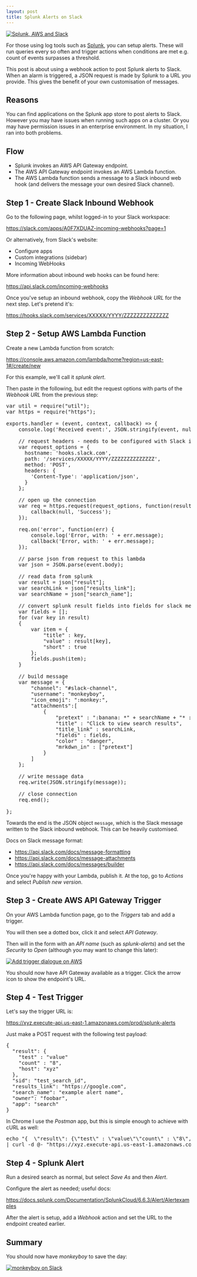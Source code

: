 ```yaml
---
layout: post
title: Splunk Alerts on Slack
---
```


<a href="/assets/posts/2017-11-06-splunk-alerts-on-slack/aws-splunk-slack.png">
    <img src="/assets/posts/2017-11-06-splunk-alerts-on-slack/aws-splunk-slack.png" alt="Splunk, AWS and Slack" class="left" />
</a>

For those using log tools such as [Splunk](https://splunk.com), you can setup alerts. These will run queries every so
often and trigger actions when conditions are met e.g. count of events surpasses a threshold.

This post is about using a webhook action to post Splunk alerts to Slack. When an alarm is triggered,
a JSON request is made by Splunk to a URL you provide. This gives the benefit of your own customisation of
messages.


## Reasons
You can find applications on the Splunk app store to post alerts to Slack. However you may have issues when running
such apps on a cluster. Or you may have permission issues in an enterprise environment. In my situation, I ran into both
problems.

## Flow
- Splunk invokes an AWS API Gateway endpoint.
- The AWS API Gateway endpoint invokes an AWS Lambda function.
- The AWS Lambda function sends a message to a Slack inbound web hook (and delivers the message your own desired Slack channel).


## Step 1 - Create Slack Inbound Webhook
Go to the following page, whilst logged-in to your Slack workspace:

<https://slack.com/apps/A0F7XDUAZ-incoming-webhooks?page=1>

Or alternatively, from Slack's website:
- Configure apps
- Custom integrations (sidebar)
- Incoming WebHooks

More information about inbound web hooks can be found here:

<https://api.slack.com/incoming-webhooks>

Once you've setup an inbound webhook, copy the <i>Webhook URL</i> for the next step. Let's pretend it's:

<https://hooks.slack.com/services/XXXXX/YYYY/ZZZZZZZZZZZZZZ>


## Step 2 - Setup AWS Lambda Function
Create a new Lambda function from scratch:

<https://console.aws.amazon.com/lambda/home?region=us-east-1#/create/new>

For this example, we'll call it <i>splunk alert</i>.

Then paste in the following, but edit the request options with parts of the <i>Webhook URL</i> from the
previous step:

<pre class="brush: javascript">
var util = require("util");
var https = require("https");

exports.handler = (event, context, callback) => {
    console.log('Received event:', JSON.stringify(event, null, 2));

    // request headers - needs to be configured with Slack inbound hook
    var request_options = {
      hostname: 'hooks.slack.com',
      path: '/services/XXXXX/YYYY/ZZZZZZZZZZZZZZ',
      method: 'POST',
      headers: {
        'Content-Type': 'application/json',
      }
    };

    // open up the connection
    var req = https.request(request_options, function(result) {
        callback(null, 'Success');
    });

    req.on('error', function(err) {
        console.log('Error, with: ' + err.message);
        callback('Error, with: ' + err.message);
    });

    // parse json from request to this lambda
    var json = JSON.parse(event.body);

    // read data from splunk
    var result = json["result"];
    var searchLink = json["results_link"];
    var searchName = json["search_name"];

    // convert splunk result fields into fields for slack message
    var fields = [];
    for (var key in result)
    {
        var item = {
            "title" : key,
            "value" : result[key],
            "short" : true
        };
        fields.push(item);
    }

    // build message
    var message = {
    	"channel": "#slack-channel",
    	"username": "monkeyboy",
    	"icon_emoji": ":monkey:",
        "attachments":[
            {
                "pretext" : ":banana: *" + searchName + "* :banana:",
                "title" : "Click to view search results",
                "title_link" : searchLink,
                "fields" : fields,
                "color" : "danger",
                "mrkdwn_in" : ["pretext"]
            }
        ]
    };

    // write message data
    req.write(JSON.stringify(message));

    // close connection
    req.end();

};
</pre>

Towards the end is the JSON object `message`, which is the Slack message written to the Slack inbound webhook. This can
be heavily customised.

Docs on Slack message format:
- <https://api.slack.com/docs/message-formatting>
- <https://api.slack.com/docs/message-attachments>
- <https://api.slack.com/docs/messages/builder>

Once you're happy with your Lambda, publish it. At the top, go to <i>Actions</i> and select <i>Publish new version</i>.

## Step 3 - Create AWS API Gateway Trigger
On your AWS Lambda function page, go to the <i>Triggers</i> tab and add a trigger.

You will then see a dotted box, click it and select <i>API Gateway</i>.

Then will in the form with an <i>API name</i> (such as <i>splunk-alerts</i>) and set the <i>Security</i> to
<i>Open</i> (although you may want to change this later):

<a href="/assets/posts/2017-11-06-splunk-alerts-on-slack/add-trigger-aws.png">
    <img src="/assets/posts/2017-11-06-splunk-alerts-on-slack/add-trigger-aws.png" alt="Add trigger dialogue on AWS" />
</a>

You should now have API Gateway available as a trigger. Click the arrow icon to show the endpoint's URL.


## Step 4 - Test Trigger
Let's say the trigger URL is:

<https://xyz.execute-api.us-east-1.amazonaws.com/prod/splunk-alerts>

Just make a POST request with the following test payload:

<pre class="brush: javascript">
{
  "result": {
    "test" : "value"
    "count" : "8",
    "host": "xyz"
  },
  "sid": "test_search_id",
  "results_link": "https://google.com",
  "search_name": "example alert name",
  "owner": "foobar",
  "app": "search"
}
</pre>

In Chrome I use the <i>Postman</i> app, but this is simple enough to achieve with cURL as well:

<pre class="brush: bash">
echo "{  \"result\": {\"test\" : \"value\"\"count\" : \"8\",\"host\": \"xyz\"  },  \"sid\": \"test_search_id\",  \"results_link\": \"https://google.com\",  \"search_name\": \"example alert name\",  \"owner\": \"foobar\",  \"app\": \"search\"}"
| curl -d @- "https://xyz.execute-api.us-east-1.amazonaws.com/prod/splunk-alerts"
</pre>

## Step 4 - Splunk Alert
Run a desired search as normal, but select <i>Save As</i> and then <i>Alert</i>.

Configure the alert as needed; useful docs:

<https://docs.splunk.com/Documentation/SplunkCloud/6.6.3/Alert/Alertexamples>

After the alert is setup, add a <i>Webhook</i> action and set the URL to the endpoint created earlier.


## Summary
You should now have <i>monkeyboy</i> to save the day:

<a href="/assets/posts/2017-11-06-splunk-alerts-on-slack2.png">
    <img src="/assets/posts/2017-11-06-splunk-alerts-on-slack/monkey-boy.png" alt="monkeyboy on Slack" />
</a>
